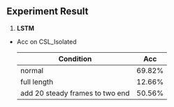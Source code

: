 ## Experiment Result

1. **LSTM**
- Acc on CSL_Isolated

   | Condition                        |     Acc            |
   | -------------------------------- | ------------------ |
   | normal                           |     69.82%         |
   | full length                      |     12.66%         |
   | add 20 steady frames to two end  |     50.56%         |
